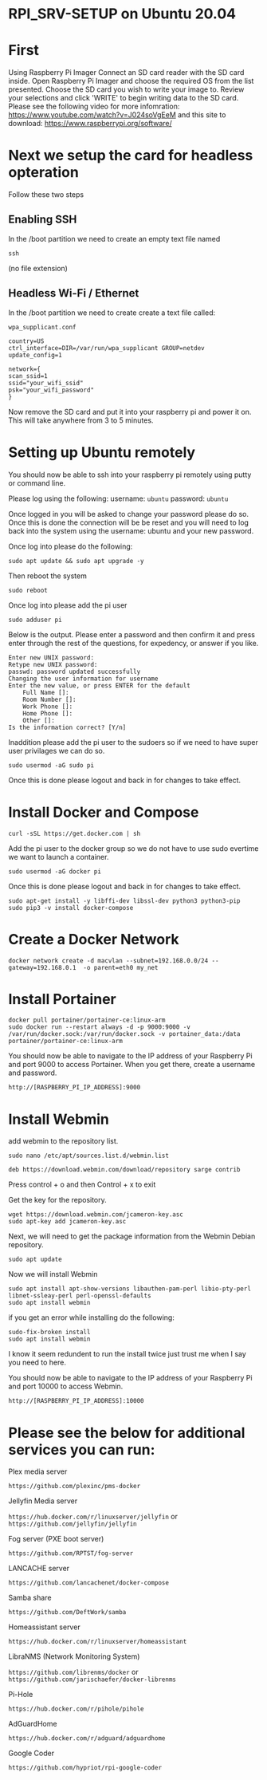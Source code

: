 # RPI_SRV-SETUP on Ubuntu 20.04

# First

Using Raspberry Pi Imager
Connect an SD card reader with the SD card inside. Open Raspberry Pi Imager and choose the required OS from the list presented. Choose the SD card you wish to write your image to. Review your selections and click 'WRITE' to begin writing data to the SD card. Please see the following video for more infomration: https://www.youtube.com/watch?v=J024soVgEeM and this site to download: https://www.raspberrypi.org/software/

# Next we setup the card for headless opteration

Follow these two steps

## Enabling SSH

In the /boot partition we need to create an empty text file named 

`ssh` 

(no file extension)

## Headless Wi-Fi / Ethernet

In the /boot partition we need to create create a text file called:

`wpa_supplicant.conf`

    country=US
    ctrl_interface=DIR=/var/run/wpa_supplicant GROUP=netdev
    update_config=1
    
    network={
    scan_ssid=1
    ssid="your_wifi_ssid"
    psk="your_wifi_password"
    }


Now remove the SD card and put it into your raspberry pi and power it on.  This will take anywhere from 3 to 5 minutes.

# Setting up Ubuntu remotely

You should now be able to ssh into your raspberry pi remotely using putty or command line.

Please log using the following: 
username:
`ubuntu`
password:
`ubuntu`

Once logged in you will be asked to change your password please do so.  Once this is done the connection will be be reset and you will need to log back into the system using the username: ubuntu and your new password.

Once log into please do the following:

`sudo apt update && sudo apt upgrade -y`

Then reboot the system

`sudo reboot`

Once log into please add the pi user

`sudo adduser pi`

Below is the output.  Please enter a password and then confirm it and press enter through the rest of the questions, for expedency, or answer if you like.

    Enter new UNIX password: 
    Retype new UNIX password: 
    passwd: password updated successfully
    Changing the user information for username
    Enter the new value, or press ENTER for the default
	    Full Name []: 
	    Room Number []: 
	    Work Phone []: 
	    Home Phone []: 
	    Other []: 
    Is the information correct? [Y/n] 

Inaddition please add the pi user to the sudoers so if we need to have super user privilages we can do so.

`sudo usermod -aG sudo pi`

Once this is done please logout and back in for changes to take effect.

# Install Docker and Compose

    curl -sSL https://get.docker.com | sh
    
Add the pi user to the docker group so we do not have to use sudo evertime we want to launch a container.

`sudo usermod -aG docker pi`

Once this is done please logout and back in for changes to take effect.

    sudo apt-get install -y libffi-dev libssl-dev python3 python3-pip
    sudo pip3 -v install docker-compose

# Create a Docker Network

`docker network create -d macvlan --subnet=192.168.0.0/24 --gateway=192.168.0.1  -o parent=eth0 my_net`

# Install Portainer

    docker pull portainer/portainer-ce:linux-arm
    sudo docker run --restart always -d -p 9000:9000 -v /var/run/docker.sock:/var/run/docker.sock -v portainer_data:/data portainer/portainer-ce:linux-arm
    
You should now be able to navigate to the IP address of your Raspberry Pi and port 9000 to access Portainer. When you get there, create a username and password.

`http://[RASPBERRY_PI_IP_ADDRESS]:9000`

# Install Webmin

add webmin to the repository list.

`sudo nano /etc/apt/sources.list.d/webmin.list`

    deb https://download.webmin.com/download/repository sarge contrib

Press control + o and then Control + x to exit

Get the key for the repository.

    wget https://download.webmin.com/jcameron-key.asc
    sudo apt-key add jcameron-key.asc

Next, we will need to get the package information from the Webmin Debian repository.

`sudo apt update`

Now we will install Webmin

    sudo apt install apt-show-versions libauthen-pam-perl libio-pty-perl libnet-ssleay-perl perl-openssl-defaults
    sudo apt install webmin
 
 if you get an error while installing do the following:
 
    sudo-fix-broken install
    sudo apt install webmin
    
I know it seem redundent to run the install twice just trust me when I say you need to here.

You should now be able to navigate to the IP address of your Raspberry Pi and port 10000 to access Webmin. 

`http://[RASPBERRY_PI_IP_ADDRESS]:10000`


# Please see the below for additional services you can run:


Plex media server

`https://github.com/plexinc/pms-docker`


Jellyfin Media server

`https://hub.docker.com/r/linuxserver/jellyfin` or `https://github.com/jellyfin/jellyfin`


Fog server (PXE boot server)

`https://github.com/RPTST/fog-server`


LANCACHE server

`https://github.com/lancachenet/docker-compose`


Samba share

`https://github.com/DeftWork/samba`


Homeassistant server

`https://hub.docker.com/r/linuxserver/homeassistant`


LibraNMS (Network Monitoring System)

`https://github.com/librenms/docker` or `https://github.com/jarischaefer/docker-librenms`


Pi-Hole

`https://hub.docker.com/r/pihole/pihole`


AdGuardHome

`https://hub.docker.com/r/adguard/adguardhome`


Google Coder

`https://github.com/hypriot/rpi-google-coder`
